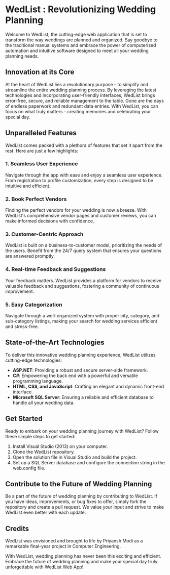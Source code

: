 # WedList : Revolutionizing Wedding Planning

Welcome to WedList, the cutting-edge web application that is set to transform the way weddings are planned and organized. Say goodbye to the traditional manual systems and embrace the power of computerized automation and intuitive software designed to meet all your wedding planning needs.

## Innovation at its Core

At the heart of WedList lies a revolutionary purpose - to simplify and streamline the entire wedding planning process. By leveraging the latest technologies and incorporating user-friendly interfaces, WedList brings error-free, secure, and reliable management to the table. Gone are the days of endless paperwork and redundant data entries. With WedList, you can focus on what truly matters - creating memories and celebrating your special day.

## Unparalleled Features

WedList comes packed with a plethora of features that set it apart from the rest. Here are just a few highlights:

### 1. Seamless User Experience

Navigate through the app with ease and enjoy a seamless user experience. From registration to profile customization, every step is designed to be intuitive and efficient.

### 2. Book Perfect Vendors

Finding the perfect vendors for your wedding is now a breeze. With WedList's comprehensive vendor pages and customer reviews, you can make informed decisions with confidence.

### 3. Customer-Centric Approach

WedList is built on a business-to-customer model, prioritizing the needs of the users. Benefit from the 24/7 query system that ensures your questions are answered promptly.

### 4. Real-time Feedback and Suggestions

Your feedback matters. WedList provides a platform for vendors to receive valuable feedback and suggestions, fostering a community of continuous improvement.

### 5. Easy Categorization

Navigate through a well-organized system with proper city, category, and sub-category listings, making your search for wedding services efficient and stress-free.

## State-of-the-Art Technologies

To deliver this innovative wedding planning experience, WedList utilizes cutting-edge technologies:

- **ASP.NET**: Providing a robust and secure server-side framework.
- **C#**: Empowering the back end with a powerful and versatile programming language.
- **HTML, CSS, and JavaScript**: Crafting an elegant and dynamic front-end interface.
- **Microsoft SQL Server**: Ensuring a reliable and efficient database to handle all your wedding data.

## Get Started

Ready to embark on your wedding planning journey with WedList? Follow these simple steps to get started:

1. Install Visual Studio (2013) on your computer.
2. Clone the WedList repository.
3. Open the solution file in Visual Studio and build the project.
4. Set up a SQL Server database and configure the connection string in the web.config file.

## Contribute to the Future of Wedding Planning

Be a part of the future of wedding planning by contributing to WedList. If you have ideas, improvements, or bug fixes to offer, simply fork the repository and create a pull request. We value your input and strive to make WedList even better with each update.

## Credits

WedList was envisioned and brought to life by Priyansh Modi as a remarkable final-year project in Computer Engineering.

With WedList, wedding planning has never been this exciting and efficient. Embrace the future of wedding planning and make your special day truly unforgettable with WedList Web App!
